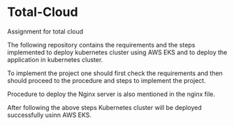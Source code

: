 # Total-Cloud
Assignment for total cloud

The following repository contains the requirements and the steps implemented to deploy kubernetes cluster using AWS EKS and to deploy the application in kubernetes cluster.

To implement the project one should first check the requirements and then should proceed to the procedure and steps to implement the project.

Procedure to deploy the Nginx server is also mentioned in the nginx file.

After following the above steps Kubernetes cluster will be deployed successfully usinn AWS EKS.



